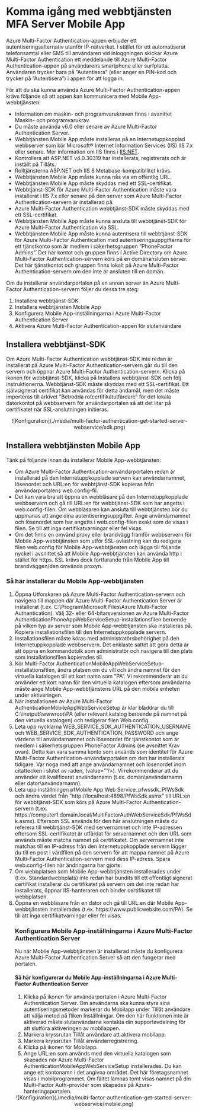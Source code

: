 <properties 
    pageTitle="Komma igång med webbtjänsten MFA Server Mobile App"
    description="Azure Multi-Factor Authentication-appen erbjuder ett autentiseringsalternativ utanför IP-nätverket.  Med det här alternativet kan MFA-servern skicka push-meddelanden till användarna."
    services="multi-factor-authentication"
    documentationCenter=""
    authors="kgremban"
    manager="femila"
    editor="curtland"/>

<tags
    ms.service="multi-factor-authentication"
    ms.workload="identity"
    ms.tgt_pltfrm="na"
    ms.devlang="na"
    ms.topic="get-started-article"
    ms.date="08/04/2016"
    ms.author="kgremban"/>


# Komma igång med webbtjänsten MFA Server Mobile App

Azure Multi-Factor Authentication-appen erbjuder ett autentiseringsalternativ utanför IP-nätverket. I stället för ett automatiserat telefonsamtal eller SMS till användaren vid inloggningen skickar Azure Multi-Factor Authentication ett meddelande till Azure Multi-Factor Authentication-appen på användarens smartphone eller surfplatta. Användaren trycker bara på ”Autentisera” (eller anger en PIN-kod och trycker på ”Autentisera”) i appen för att logga in.

För att du ska kunna använda Azure Multi-Factor Authentication-appen krävs följande så att appen kan kommunicera med Mobile App-webbtjänsten:

- Information om maskin- och programvarukraven finns i avsnittet Maskin- och programvarukrav.
- Du måste använda v6.0 eller senare av Azure Multi-Factor Authentication Server.
- Webbtjänsten Mobile App måste installeras på en Internetuppkopplad webbserver som kör Microsoft® Internet Information Services (IIS) IIS 7.x eller senare.  Mer information om IIS finns i [IIS.NET](http://www.iis.net/).
- Kontrollera att ASP.NET v4.0.30319 har installerats, registrerats och är inställt på Tillåts.
- Rolltjänsterna ASP.NET och IIS 6 Metabase-kompatibilitet krävs.
- Webbtjänsten Mobile App måste kunna nås via en offentlig URL.
- Webbtjänsten Mobile App måste skyddas med ett SSL-certifikat.
- Webbtjänst-SDK för Azure Multi-Factor Authentication måste vara installerat i IIS 7.x eller senare på den server som Azure Multi-Factor Authentication-servern är installerad på.
- Azure Multi-Factor Authentication webbtjänst-SDK måste skyddas med ett SSL-certifikat.
- Webbtjänsten Mobile App måste kunna ansluta till webbtjänst-SDK för Azure Multi-Factor Authentication via SSL.
- Webbtjänsten Mobile App måste kunna autentisera till webbtjänst-SDK för Azure Multi-Factor Authentication med autentiseringsuppgifterna för ett tjänstkonto som är medlem i säkerhetsgruppen ”PhoneFactor Admins”. Det här kontot och gruppen finns i Active Directory om Azure Multi-Factor Authentication-servern körs på en domänansluten server. Det här tjänstkontot och gruppen finns lokalt på Azure Multi-Factor Authentication-servern om den inte är ansluten till en domän.


Om du installerar användarportalen på en annan server än Azure Multi-Factor Authentication-servern följer du dessa tre steg:

1. Installera webbtjänst-SDK
2. Installera webbtjänsten Mobile App
3. Konfigurera Mobile App-inställningarna i Azure Multi-Factor Authentication Server
4. Aktivera Azure Multi-Factor Authentication-appen för slutanvändare

## Installera webbtjänst-SDK

Om Azure Multi-Factor Authentication webbtjänst-SDK inte redan är installerat på Azure Multi-Factor Authentication-servern går du till den servern och öppnar Azure Multi-Factor Authentication-servern. Klicka på ikonen för webbtjänst-SDK, klicka på Installera webbtjänst-SDK och följ instruktionerna. Webbtjänst-SDK måste skyddas med ett SSL-certifikat. Ett självsignerat certifikat kan användas för detta ändamål, men det måste importeras till arkivet ”Betrodda rotcertifikatutfärdare” för det lokala datorkontot på webbservern för användarportalen så att det litar på certifikatet när SSL-anslutningen initieras.

<center>![Konfiguration](./media/multi-factor-authentication-get-started-server-webservice/sdk.png)</center>

## Installera webbtjänsten Mobile App
Tänk på följande innan du installerar Mobile App-webbtjänsten:

- Om Azure Multi-Factor Authentication-användarportalen redan är installerad på den Internetuppkopplade servern kan användarnamnet, lösenordet och URL:en för webbtjänst-SDK kopieras från användarportalens web.config-fil.
- Det kan vara bra att öppna en webbläsare på den Internetuppkopplade webbservern och gå till URL:en för webbtjänst-SDK som har angetts i web.config-filen. Om webbläsaren kan ansluta till webbtjänsten bör du uppmanas att ange dina autentiseringsuppgifter. Ange användarnamnet och lösenordet som har angetts i web.config-filen exakt som de visas i filen. Se till att inga certifikatvarningar eller fel visas.
- Om det finns en omvänd proxy eller brandvägg framför webbservern för Mobile App-webbtjänsten som utför SSL-avlastning kan du redigera filen web.config för Mobile App-webbtjänsten och lägga till följande nyckel i avsnittet <appSettings> så att Mobile App-webbtjänsten kan använda http i stället för https. SSL krävs dock fortfarande från Mobile App till brandväggen/den omvända proxyn. <add key="SSL_REQUIRED" value="false"/>

### Så här installerar du Mobile App-webbtjänsten

<ol>
<li>Öppna Utforskaren på Azure Multi-Factor Authentication-servern och navigera till mappen där Azure Multi-Factor Authentication Server är installerat (t.ex. C:\Program\Microsoft Files\Azure Multi-Factor Authentication). Välj 32- eller 64-bitarsversionen av Azure Multi-Factor AuthenticationPhoneAppWebServiceSetup-installationsfilen beroende på vilken typ av server som Mobile App-webbtjänsten ska installeras på. Kopiera installationsfilen till den Internetuppkopplade servern.</li>

<li>Installationsfilen måste köras med administratörsbehörighet på den Internetuppkopplade webbservern. Det enklaste sättet att göra detta är att öppna en kommandotolk som administratör och navigera till den plats som installationsfilen kopierades till.</li>  

<li>Kör Multi-Factor AuthenticationMobileAppWebServiceSetup-installationsfilen, ändra platsen om du vill och ändra namnet för den virtuella katalogen till ett kort namn som ”PA”. Vi rekommenderar att du använder ett kort namn för den virtuella katalogen eftersom användarna måste ange Mobile App-webbtjänstens URL på den mobila enheten under aktiveringen.</li>

<li>När installationen av Azure Multi-Factor AuthenticationMobileAppWebServiceSetup är klar bläddrar du till C:\inetpub\wwwroot\PA (eller relevant katalog beroende på namnet på den virtuella katalogen) och redigerar filen Web.config.</li>  

<li>Leta upp nycklarna WEB_SERVICE_SDK_AUTHENTICATION_USERNAME och WEB_SERVICE_SDK_AUTHENTICATION_PASSWORD och ange värdena till användarnamnet och lösenordet för tjänstkontot som är medlem i säkerhetsgruppen PhoneFactor Admins (se avsnittet Krav ovan). Detta kan vara samma konto som används som identitet för Azure Multi-Factor Authentication-användarportalen om den har installerats tidigare. Var noga med att ange användarnamnet och lösenordet inom citattecken i slutet av raden, (value=””/>). Vi rekommenderar att du använder ett kvalificerat användarnamn (t.ex. domän\användarnamn eller dator\användarnamn).</li>  

<li>Leta upp inställningen pfMobile App Web Service_pfwssdk_PfWsSdk och ändra värdet från ”http://localhost:4898/PfWsSdk.asmx” till URL:en för webbtjänst-SDK som körs på Azure Multi-Factor Authentication-servern (t.ex. https://computer1.domain.local/MultiFactorAuthWebServiceSdk/PfWsSdk.asmx). Eftersom SSL används för den här anslutningen måste du referera till webbtjänst-SDK med servernamnet och inte IP-adressen eftersom SSL-certifikatet är utfärdat för servernamnet och den URL som används måste matcha namnet på certifikatet. Om servernamnet inte matchas till en IP-adress från den Internetuppkopplade servern lägger du till en post i värdfilen på den servern för att mappa namnet på Azure Multi-Factor Authentication-servern med dess IP-adress. Spara web.config-filen när ändringarna har gjorts.</li>  

<li>Om webbplatsen som Mobile App-webbtjänsten installerades under (t.ex. Standardwebbplats) inte redan har bundits till ett offentligt signerat certifikat installerar du certifikatet på servern om det inte redan har installerats, öppnar IIS-hanteraren och binder certifikatet till webbplatsen.</li>  

<li>Öppna en webbläsare från en dator och gå till URL:en där Mobile App-webbtjänsten installerades (t.ex. https://www.publicwebsite.com/PA). Se till att inga certifikatvarningar eller fel visas.</li>

### Konfigurera Mobile App-inställningarna i Azure Multi-Factor Authentication Server
Nu när Mobile App-webbtjänsten är installerad måste du konfigurera Azure Multi-Factor Authentication Server så att den fungerar med portalen.

#### Så här konfigurerar du Mobile App-inställningarna i Azure Multi-Factor Authentication Server

1. Klicka på ikonen för användarportalen i Azure Multi-Factor Authentication Server. Om användarna ska kunna styra sina autentiseringsmetoder markerar du Mobilapp under Tillåt användare att välja metod på fliken Inställningar. Om den här funktionen inte är aktiverad måste slutanvändarna kontakta din supportavdelning för att slutföra aktiveringen av mobilappen.
2. Markera kryssrutan Tillåt användare att aktivera mobilapp.
3. Markera kryssrutan Tillåt användarregistrering.
4. Klicka på ikonen för Mobilapp.
5. Ange URL:en som används med den virtuella katalogen som skapades när Azure Multi-Factor AuthenticationMobileAppWebServiceSetup installerades. Du kan ange ett kontonamn i det angivna området. Det här företagsnamnet visas i mobilprogrammet. Om fältet lämnas tomt visas namnet på din Multi-Factor Auth-provider som skapades på Azure-hanteringsportalen.



<center>![Konfiguration](./media/multi-factor-authentication-get-started-server-webservice/mobile.png)</center>



<!--HONumber=Sep16_HO3-->


